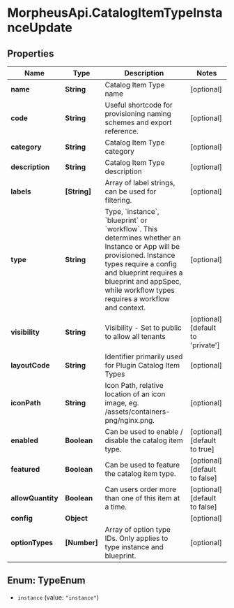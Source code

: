 # MorpheusApi.CatalogItemTypeInstanceUpdate

## Properties

Name | Type | Description | Notes
------------ | ------------- | ------------- | -------------
**name** | **String** | Catalog Item Type name | [optional] 
**code** | **String** | Useful shortcode for provisioning naming schemes and export reference. | [optional] 
**category** | **String** | Catalog Item Type category | [optional] 
**description** | **String** | Catalog Item Type description | [optional] 
**labels** | **[String]** | Array of label strings, can be used for filtering. | [optional] 
**type** | **String** | Type, &#x60;instance&#x60;, &#x60;blueprint&#x60; or &#x60;workflow&#x60;. This determines whether an Instance or App will be provisioned. Instance types require a config and blueprint requires a blueprint and appSpec, while workflow types requires a workflow and context. | [optional] 
**visibility** | **String** | Visibility - Set to public to allow all tenants | [optional] [default to &#39;private&#39;]
**layoutCode** | **String** | Identifier primarily used for Plugin Catalog Item Types | [optional] 
**iconPath** | **String** | Icon Path, relative location of an icon image, eg. /assets/containers-png/nginx.png. | [optional] 
**enabled** | **Boolean** | Can be used to enable / disable the catalog item type. | [optional] [default to true]
**featured** | **Boolean** | Can be used to feature the catalog item type. | [optional] [default to false]
**allowQuantity** | **Boolean** | Can users order more than one of this item at a time. | [optional] [default to false]
**config** | **Object** |  | [optional] 
**optionTypes** | **[Number]** | Array of option type IDs. Only applies to type instance and blueprint. | [optional] 



## Enum: TypeEnum


* `instance` (value: `"instance"`)




